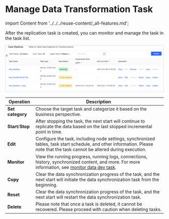 # Manage Data Transformation Task
import Content from '../../../reuse-content/_all-features.md';

<Content />

After the replication task is created, you can monitor and manage the task in the task list.

![](../../../images/manage_copy_dev_task_en.png)

| Operation | Description |
| ----------------- | ------------------------------------------------------------ |
| **Set category** | Choose the target task and categorize it based on the business perspective.  |
| **Start**/**Stop** | After stopping the task, the next start will continue to replicate the data based on the last stopped incremental point in time. |
| **Edit** | Configure the task, including node settings, synchronized tables, task start schedule, and other information. Please note that the task cannot be altered during execution. |
| **Monitor** | View the running progress, running logs, connections, history, synchronized content, and more. For more information, see [monitor data dev task](monitor-task.md). |
| **Copy** | Clear the data synchronization progress of the task, and the next start will initiate the data synchronization task from the beginning. |
| **Reset** | Clear the data synchronization progress of the task, and the next start will restart the data synchronization task.  |
| **Delete** | Please note that once a task is deleted, it cannot be recovered. Please proceed with caution when deleting tasks. |